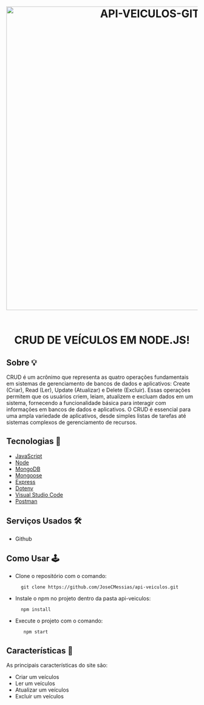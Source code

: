 
<h1 align="center">
  <img width="800" alt="API-VEICULOS-GITHUB" src="https://github.com/JoseCMessias/api-veiculos/assets/104660308/55b78687-e7ca-474a-acb4-d6df999c2ab2">
  </br></br>
  <p>CRUD DE VEÍCULOS EM NODE.JS!</p>
</h1>

## Sobre &#128161;
CRUD é um acrônimo que representa as quatro operações fundamentais em sistemas de gerenciamento de bancos de dados e aplicativos: Create (Criar), Read (Ler), Update (Atualizar) e Delete (Excluir). Essas operações permitem que os usuários criem, leiam, atualizem e excluam dados em um sistema, fornecendo a funcionalidade básica para interagir com informações em bancos de dados e aplicativos. O CRUD é essencial para uma ampla variedade de aplicativos, desde simples listas de tarefas até sistemas complexos de gerenciamento de recursos.
  
## Tecnologias &#128126;

- [JavaScript](https://developer.mozilla.org/pt-BR/docs/Web/JavaScript)
- [Node](https://pt-br.legacy.reactjs.org/)
- [MongoDB](https://www.mongodb.com/pt-br)
- [Mongoose](https://www.npmjs.com/package/mongoose)
- [Express](https://expressjs.com/pt-br/)
- [Dotenv](https://www.npmjs.com/package/dotenv)
- [Visual Studio Code](https://code.visualstudio.com)
- [Postman](https://www.postman.com/downloads/)

## Serviços Usados &#128736;&#65039;

- Github

## Como Usar 	&#128377;&#65039;

- Clone o repositório com o comando:
    ```
      git clone https://github.com/JoseCMessias/api-veiculos.git
    ```
- Instale o npm no projeto dentro da pasta api-veiculos:
     ```
       npm install
     ```
- Execute o projeto com o comando:
    ```
       npm start
     ```

## Características 		&#128221;

As principais características do site são:
- Criar um veículos
- Ler um veículos
- Atualizar um veículos
- Excluir um veículos

